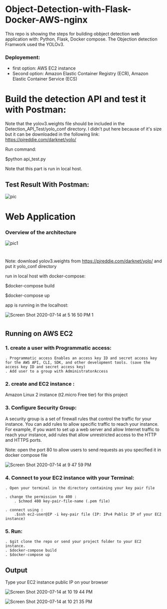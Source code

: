 # Object-Detection-with-Flask-Docker-AWS-nginx

This repo is showing the steps for building obbject detection web application with:
Python, Flask, Docker compose.
The Objection detection Framwork used the YOLOv3.

### Deployement:
  - first option: AWS EC2 instance
  - Second option: Amazon Elastic Container Registry (ECR), Amazon Elastic Container Service (ECS) 


# Build the detection API and test it with Postman:

Note that the yolov3.weights file should be included in the Detection_API_Test/yolo_conf directory. I didn't put here because of it's size but it can be downloaded in the following link: https://pjreddie.com/darknet/yolo/

Run command:

$python api_test.py

Note that this part is run in local host.


## Test Result With Postman: 
![pic](https://user-images.githubusercontent.com/44145876/87327240-692b4180-c566-11ea-83f7-6c3824655667.png)


# Web Application

<!-- The architecture picture here nginx -->
### Overview of the architecture

![pic1](https://user-images.githubusercontent.com/44145876/87399587-2743df00-c5ea-11ea-9870-f60802141800.png)

#



Note: download yolov3.weights from https://pjreddie.com/darknet/yolo/ and put it yolo_conf directory



run in local host with docker-compose:

$docker-compose build

$docker-compose up


app is running in the localhost:


![Screen Shot 2020-07-14 at 5 16 50 PM 1](https://user-images.githubusercontent.com/44145876/87408410-008ba580-c5f6-11ea-939f-8aee5686a25d.png)

#


## Running on AWS EC2

### 1. create a user with Programmatic access:
	. Programmatic access Enables an access key ID and secret access key for the AWS API, CLI, SDK, and other development tools. (save the access key ID and secret access key)
	. Add user to a group with AdministratorAccess 

### 2. create and EC2 instance : 
Amazon Linux 2 instance (t2.micro Free tier) for this project

### 3. Configure Security Group:
A security group is a set of firewall rules that control the traffic for your instance. You can add rules to allow specific traffic to reach your instance. For example, if you want to set up a web server and allow Internet traffic to reach your instance, add rules that allow unrestricted access to the HTTP and HTTPS ports.

Note: open the port 80 to allow users to send requests as you specified it in docker compose file

![Screen Shot 2020-07-14 at 9 47 59 PM](https://user-images.githubusercontent.com/44145876/87433965-802c6b00-c61c-11ea-867f-365d1b669bc1.png)


### 4. Connect to your EC2 instance with your Terminal:
	. Open your terminal in the directory containing your key pair file

	. change the permission to 400 : 
		. $chmod 400 key-pair-file-name (.pem file)

	. connect using :
		.$ssh ec2-user@IP -i key-pair file (IP: IPv4 Public IP of your EC2 instance)


### 5. Run:
	. $git clone the repo or send your project folder to your EC2 instance.
	. $docker-compose build
	. $docker-compose up


## Output

Type your EC2 instance public IP on your browser


![Screen Shot 2020-07-14 at 10 19 44 PM](https://user-images.githubusercontent.com/44145876/87437146-83295a80-c620-11ea-844d-01d6a39d6ca9.png)


![Screen Shot 2020-07-14 at 10 21 35 PM](https://user-images.githubusercontent.com/44145876/87437159-8886a500-c620-11ea-8b7d-7a03064b10a5.png)







